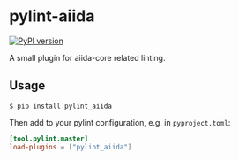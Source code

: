# pylint-aiida

[![PyPI version][pypi-badge]][pypi-link]

A small plugin for aiida-core related linting.

## Usage

```console
$ pip install pylint_aiida
```

Then add to your pylint configuration, e.g. in `pyproject.toml`:

```toml
[tool.pylint.master]
load-plugins = ["pylint_aiida"]
```

[pypi-badge]: https://img.shields.io/pypi/v/pylint_aiida.svg
[pypi-link]: https://pypi.org/project/pylint_aiida
